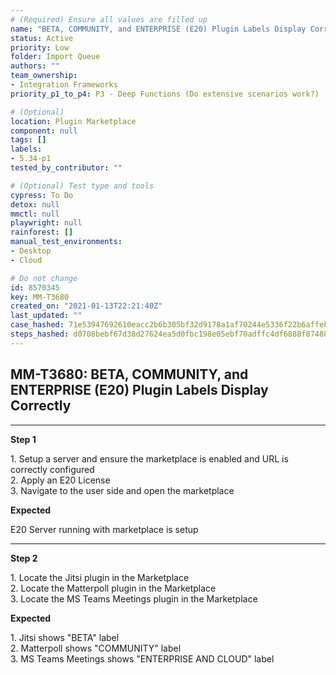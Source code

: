 ```yaml
---
# (Required) Ensure all values are filled up
name: "BETA, COMMUNITY, and ENTERPRISE (E20) Plugin Labels Display Correctly"
status: Active
priority: Low
folder: Import Queue
authors: ""
team_ownership:
- Integration Frameworks
priority_p1_to_p4: P3 - Deep Functions (Do extensive scenarios work?)

# (Optional)
location: Plugin Marketplace
component: null
tags: []
labels:
- 5.34-p1
tested_by_contributor: ""

# (Optional) Test type and tools
cypress: To Do
detox: null
mmctl: null
playwright: null
rainforest: []
manual_test_environments:
- Desktop
- Cloud

# Do not change
id: 8570345
key: MM-T3680
created_on: "2021-01-13T22:21:40Z"
last_updated: ""
case_hashed: 71e53947692610eacc2b6b305bf32d9178a1af70244e5336f22b6affe8e418a6b90986bd16af79099cfa6ca54f7a02c9
steps_hashed: d0708bebf67d38d27624ea5d0fbc198e05ebf70adffc4df6888f87488334c0e192cbf659b24c5cd61fd4a80f5cdd0256
---
```


<!-- (Auto-generated) Based on frontmatter's "key" and "name" -->

## MM-T3680: BETA, COMMUNITY, and ENTERPRISE (E20) Plugin Labels Display Correctly

---

**Step 1**

1\. Setup a server and ensure the marketplace is enabled and URL is correctly configured\
2\. Apply an E20 License\
3\. Navigate to the user side and open the marketplace

**Expected**

E20 Server running with marketplace is setup

---

**Step 2**

1\. Locate the Jitsi plugin in the Marketplace\
2\. Locate the Matterpoll plugin in the Marketplace\
3\. Locate the MS Teams Meetings plugin in the Marketplace

**Expected**

1\. Jitsi shows "BETA" label\
2\. Matterpoll shows "COMMUNITY" label\
3\. MS Teams Meetings shows "ENTERPRISE AND CLOUD" label
